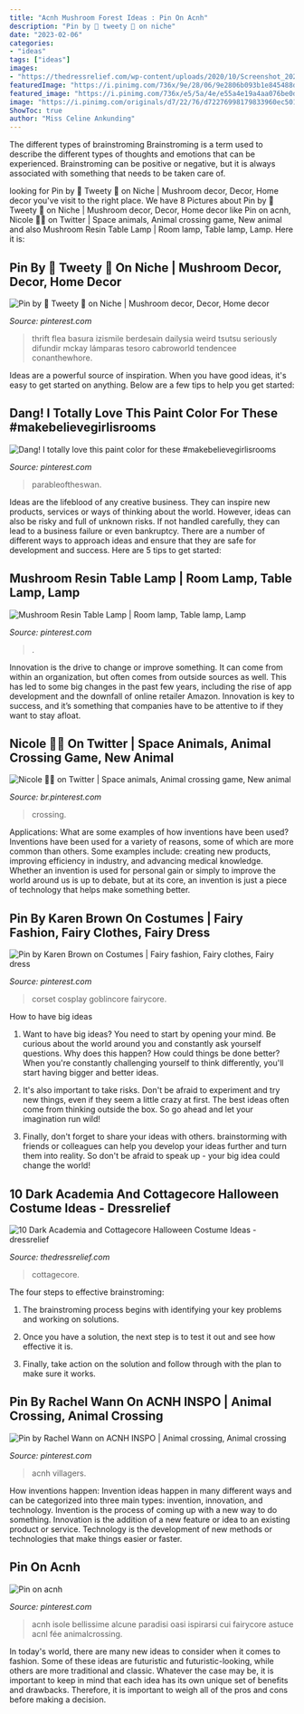 ```yaml
---
title: "Acnh Mushroom Forest Ideas : Pin On Acnh"
description: "Pin by 🌷 tweety 🌷 on niche"
date: "2023-02-06"
categories:
- "ideas"
tags: ["ideas"]
images:
- "https://thedressrelief.com/wp-content/uploads/2020/10/Screenshot_20200927-013137-e1602237549407.png"
featuredImage: "https://i.pinimg.com/736x/9e/28/06/9e2806b093b1e845488d745cf0d2cdab.jpg"
featured_image: "https://i.pinimg.com/736x/e5/5a/4e/e55a4e19a4aa076be0d44a989f2a69f7.jpg"
image: "https://i.pinimg.com/originals/d7/22/76/d72276998179833960ec501527ff5df5.jpg"
ShowToc: true
author: "Miss Celine Ankunding"
---
```



The different types of brainstroming
Brainstroming is a term used to describe the different types of thoughts and emotions that can be experienced. Brainstroming can be positive or negative, but it is always associated with something that needs to be taken care of.

	

		
looking for Pin by 🌷 Tweety 🌷 on Niche | Mushroom decor, Decor, Home decor you've visit to the right place. We have 8 Pictures about Pin by 🌷 Tweety 🌷 on Niche | Mushroom decor, Decor, Home decor like Pin on acnh, Nicole 🌲🌿 on Twitter | Space animals, Animal crossing game, New animal and also Mushroom Resin Table Lamp | Room lamp, Table lamp, Lamp. Here it is:
		
    
## Pin By 🌷 Tweety 🌷 On Niche | Mushroom Decor, Decor, Home Decor

<img loading=lazy src="https://i.pinimg.com/736x/9e/28/06/9e2806b093b1e845488d745cf0d2cdab.jpg" onerror="this.onerror=null;this.src='https://tse2.mm.bing.net/th?id=OIP.7R0-0Xuy_tXYQO3PxdvW1gHaJ5&amp;pid=15.1';" alt="Pin by 🌷 Tweety 🌷 on Niche | Mushroom decor, Decor, Home decor">

_Source: pinterest.com_

>thrift flea basura izismile berdesain dailysia weird tsutsu seriously difundir mckay lámparas tesoro cabroworld tendencee conanthewhore. 

	

Ideas are a powerful source of inspiration. When you have good ideas, it's easy to get started on anything. Below are a few tips to help you get started: 

    
## Dang! I Totally Love This Paint Color For These #makebelievegirlisrooms

<img loading=lazy src="https://i.pinimg.com/originals/d7/22/76/d72276998179833960ec501527ff5df5.jpg" onerror="this.onerror=null;this.src='https://tse2.mm.bing.net/th?id=OIP.9aEMGEw0k8F3XxhlKLZmGQHaJ4&amp;pid=15.1';" alt="Dang! I totally love this paint color for these #makebelievegirlisrooms">

_Source: pinterest.com_

>parableoftheswan. 

	

Ideas are the lifeblood of any creative business. They can inspire new products, services or ways of thinking about the world. However, ideas can also be risky and full of unknown risks. If not handled carefully, they can lead to a business failure or even bankruptcy. There are a number of different ways to approach ideas and ensure that they are safe for development and success. Here are 5 tips to get started:

    
## Mushroom Resin Table Lamp | Room Lamp, Table Lamp, Lamp

<img loading=lazy src="https://i.pinimg.com/736x/64/87/8a/64878a22462dab0d3fb63fcd05d6b18a.jpg" onerror="this.onerror=null;this.src='https://tse4.mm.bing.net/th?id=OIP.x_3QGtVmRlXnM2VVakCLxQHaLH&amp;pid=15.1';" alt="Mushroom Resin Table Lamp | Room lamp, Table lamp, Lamp">

_Source: pinterest.com_

>. 

	

Innovation is the drive to change or improve something. It can come from within an organization, but often comes from outside sources as well. This has led to some big changes in the past few years, including the rise of app development and the downfall of online retailer Amazon. Innovation is key to success, and it’s something that companies have to be attentive to if they want to stay afloat.

    
## Nicole 🌲🌿 On Twitter | Space Animals, Animal Crossing Game, New Animal

<img loading=lazy src="https://i.pinimg.com/736x/88/9f/9a/889f9a153c8edb1f00dfc680f1cbb946.jpg" onerror="this.onerror=null;this.src='https://tse4.mm.bing.net/th?id=OIP.aWb4r57CIYXHXQXO_uYa8AHaFi&amp;pid=15.1';" alt="Nicole 🌲🌿 on Twitter | Space animals, Animal crossing game, New animal">

_Source: br.pinterest.com_

>crossing. 

	

Applications: What are some examples of how inventions have been used?
Inventions have been used for a variety of reasons, some of which are more common than others. Some examples include: creating new products, improving efficiency in industry, and advancing medical knowledge. Whether an invention is used for personal gain or simply to improve the world around us is up to debate, but at its core, an invention is just a piece of technology that helps make something better.

    
## Pin By Karen Brown On Costumes | Fairy Fashion, Fairy Clothes, Fairy Dress

<img loading=lazy src="https://i.pinimg.com/736x/e5/5a/4e/e55a4e19a4aa076be0d44a989f2a69f7.jpg" onerror="this.onerror=null;this.src='https://tse3.mm.bing.net/th?id=OIP.n6a9A4AnClkoxlazyRS-NQHaLH&amp;pid=15.1';" alt="Pin by Karen Brown on Costumes | Fairy fashion, Fairy clothes, Fairy dress">

_Source: pinterest.com_

>corset cosplay goblincore fairycore. 

	

How to have big ideas
1. Want to have big ideas? You need to start by opening your mind. Be curious about the world around you and constantly ask yourself questions. Why does this happen? How could things be done better? When you're constantly challenging yourself to think differently, you'll start having bigger and better ideas.
2. It's also important to take risks. Don't be afraid to experiment and try new things, even if they seem a little crazy at first. The best ideas often come from thinking outside the box. So go ahead and let your imagination run wild!

3. Finally, don't forget to share your ideas with others. brainstorming with friends or colleagues can help you develop your ideas further and turn them into reality. So don't be afraid to speak up - your big idea could change the world!

    
## 10 Dark Academia And Cottagecore Halloween Costume Ideas - Dressrelief

<img loading=lazy src="https://thedressrelief.com/wp-content/uploads/2020/10/Screenshot_20200927-013137-e1602237549407.png" onerror="this.onerror=null;this.src='https://tse2.mm.bing.net/th?id=OIP.IQEMpedFQbLsbydirX35zAHaLF&amp;pid=15.1';" alt="10 Dark Academia and Cottagecore Halloween Costume Ideas - dressrelief">

_Source: thedressrelief.com_

>cottagecore. 

	

The four steps to effective brainstroming:
1. The brainstroming process begins with identifying your key problems and working on solutions.
2. Once you have a solution, the next step is to test it out and see how effective it is.

3. Finally, take action on the solution and follow through with the plan to make sure it works.

    
## Pin By Rachel Wann On ACNH INSPO | Animal Crossing, Animal Crossing

<img loading=lazy src="https://i.pinimg.com/736x/0c/3b/15/0c3b1556a5f61c7eb0548899c6f4988d.jpg" onerror="this.onerror=null;this.src='https://tse4.mm.bing.net/th?id=OIP.2XYztkzWtuoWrG-lU-9HWAHaEK&amp;pid=15.1';" alt="Pin by Rachel Wann on ACNH INSPO | Animal crossing, Animal crossing">

_Source: pinterest.com_

>acnh villagers. 

	

How inventions happen:
Invention ideas happen in many different ways and can be categorized into three main types: invention, innovation, and technology. Invention is the process of coming up with a new way to do something. Innovation is the addition of a new feature or idea to an existing product or service. Technology is the development of new methods or technologies that make things easier or faster.

    
## Pin On Acnh

<img loading=lazy src="https://i.pinimg.com/736x/ad/c9/27/adc927f9160cb9c59a88d58a5bdb6d83.jpg" onerror="this.onerror=null;this.src='https://tse1.mm.bing.net/th?id=OIP.PbSz9_hWLcGprUEdqT_IAQHaEK&amp;pid=15.1';" alt="Pin on acnh">

_Source: pinterest.com_

>acnh isole bellissime alcune paradisi oasi ispirarsi cui fairycore astuce acnl fée animalcrossing. 

	

In today's world, there are many new ideas to consider when it comes to fashion. Some of these ideas are futuristic and futuristic-looking, while others are more traditional and classic. Whatever the case may be, it is important to keep in mind that each idea has its own unique set of benefits and drawbacks. Therefore, it is important to weigh all of the pros and cons before making a decision.

